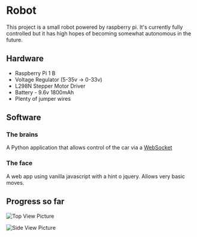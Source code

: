 # Robot

This project is a small robot powered by raspberry pi. It's currently fully controlled but it has high hopes of becoming somewhat autonomous in the future.

## Hardware
* Raspberry Pi 1 B
* Voltage Regulator (5-35v -> 0-33v)
* L298N Stepper Motor Driver
* Battery - 9.6v 1800mAh
* Plenty of jumper wires

## Software

### The brains
A Python application that allows control of the car via a [WebSocket]

### The face
A web app using vanilla javascript with a hint o jquery. Allows very basic moves.

## Progress so far
![Top View Picture](https://cloud.githubusercontent.com/assets/2995788/26531332/de2970ea-43de-11e7-8ecb-239c8345d136.JPG)

![Side View Picture](https://cloud.githubusercontent.com/assets/2995788/26531333/df815ae8-43de-11e7-83f7-85d30c264a38.JPG)

[WebSocket]: https://github.com/dpallot/simple-websocket-server
